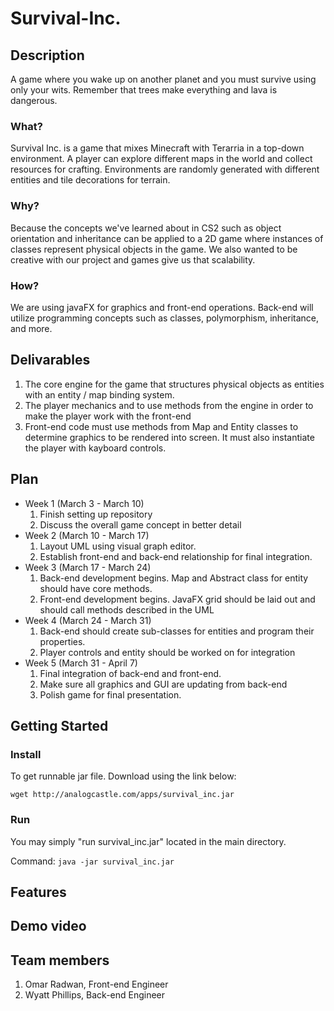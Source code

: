 # Survival-Inc.
## Description
A game where you wake up on another planet and you must survive using only
your wits. Remember that trees make everything and lava is dangerous.
### What?
Survival Inc. is a game that mixes Minecraft with Terarria in a top-down environment.
A player can explore different maps in the world and collect resources for crafting.
Environments are randomly generated with different entities and tile decorations for terrain.
### Why?
Because the concepts we've learned about in CS2 such as object orientation and inheritance can be
applied to a 2D game where instances of classes represent physical objects in the game. We also wanted
to be creative with our project and games give us that scalability.
### How?
We are using javaFX for graphics and front-end operations. Back-end will utilize programming
concepts such as classes, polymorphism, inheritance, and more.
## Delivarables
1. The core engine for the game that structures physical objects as entities
with an entity / map binding system.
2. The player mechanics and to use methods from the engine in order to make the player work
with the front-end
3. Front-end code must use methods from Map and Entity classes to determine graphics
to be rendered into screen. It must also instantiate the player with kayboard controls.
## Plan
* Week 1 (March 3 - March 10)
	1. Finish setting up repository
	2. Discuss the overall game concept in better detail
* Week 2 (March 10 - March 17)
	1. Layout UML using visual graph editor.
	2. Establish front-end and back-end relationship for final integration.
* Week 3 (March 17 - March 24)
	1. Back-end development begins. Map and Abstract class for entity should have core methods.
	2. Front-end development begins. JavaFX grid should be laid out and should call methods
	described in the UML
* Week 4 (March 24 - March 31)
	1. Back-end should create sub-classes for entities and program their properties.
	2. Player controls and entity should be worked on for integration
* Week 5 (March 31 - April 7)
	1. Final integration of back-end and front-end.
	2. Make sure all graphics and GUI are updating from back-end
	3. Polish game for final presentation.

## Getting Started

### Install
To get runnable jar file. Download using the link below:

```wget http://analogcastle.com/apps/survival_inc.jar```

### Run
You may simply "run survival_inc.jar" located in the main directory.

Command:
```java -jar survival_inc.jar```

## Features

## Demo video

## Team members
1. Omar Radwan, Front-end Engineer
2. Wyatt Phillips, Back-end Engineer
